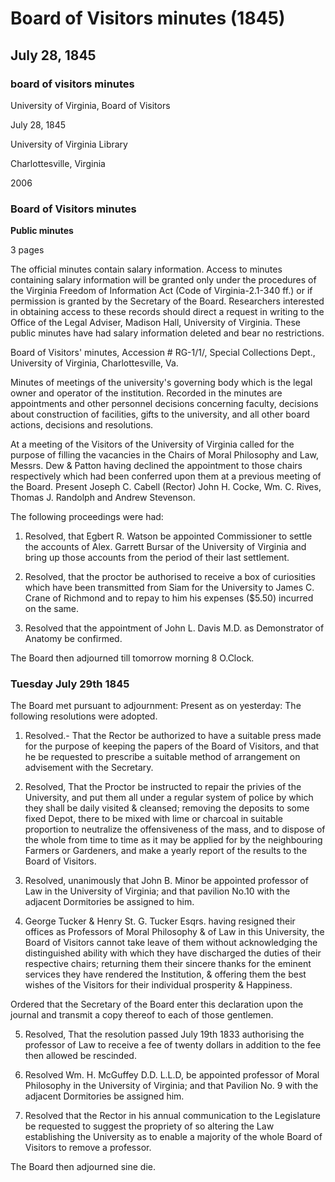 <!-- altadded -->
<!-- altadded -->

<!-- llmmeta -->

<script type="application/ld+json">
{
"@context": "http://schema.org",
"@type": "BoardMinutes",
"name": "Board Minutes",
"startDate": "1845-07-28",
"endDate": "1845-07-29",
"location": {
"@type": "Place",
"name": "University of Virginia Library",
"address": "Charlottesville, Virginia"
},
"organizer": {
"@type": "Organization",
"name": "University of Virginia Board of Visitors"
},
"keywords": "Board of Visitors, University of Virginia, meeting minutes, higher education",
"description": "Minutes of the Board of Visitors meeting held on July 28-29, 1845, discussing appointments, resolutions, and university governance.",
"attendee": \[
{
"@type": "Person",
"name": "Joseph C. Cabell"
},
{
"@type": "Person",
"name": "John H. Cocke"
},
{
"@type": "Person",
"name": "Wm. C. Rives"
},
{
"@type": "Person",
"name": "Thomas J. Randolph"
},
{
"@type": "Person",
"name": "Andrew Stevenson"
}
],
"about": \[
{
"@type": "Event",
"name": "Appointment of Egbert R. Watson",
"description": "Egbert R. Watson appointed Commissioner to settle the accounts of Alex. Garrett, Bursar of the University."
},
{
"@type": "Event",
"name": "Appointment of John B. Minor",
"description": "John B. Minor appointed professor of Law in the University of Virginia."
},
{
"@type": "Event",
"name": "Appointment of Wm. H. McGuffey",
"description": "Wm. H. McGuffey appointed professor of Moral Philosophy in the University of Virginia."
}
]
}

</script>

<!-- llmformatted -->

# Board of Visitors minutes (1845)

## July 28, 1845

### board of visitors minutes

University of Virginia, Board of Visitors

July 28, 1845

University of Virginia Library

Charlottesville, Virginia

2006

### Board of Visitors minutes

**Public minutes**

3 pages

The official minutes contain salary information. Access to minutes containing salary information will be granted only under the procedures of the Virginia Freedom of Information Act (Code of Virginia-2.1-340 ff.) or if permission is granted by the Secretary of the Board. Researchers interested in obtaining access to these records should direct a request in writing to the Office of the Legal Adviser, Madison Hall, University of Virginia. These public minutes have had salary information deleted and bear no restrictions.

Board of Visitors' minutes, Accession # RG-1/1/, Special Collections Dept., University of Virginia, Charlottesville, Va.

Minutes of meetings of the university's governing body which is the legal owner and operator of the institution. Recorded in the minutes are appointments and other personnel decisions concerning faculty, decisions about construction of facilities, gifts to the university, and all other board actions, decisions and resolutions.

At a meeting of the Visitors of the University of Virginia called for the purpose of filling the vacancies in the Chairs of Moral Philosophy and Law, Messrs. Dew & Patton having declined the appointment to those chairs respectively which had been conferred upon them at a previous meeting of the Board. Present Joseph C. Cabell (Rector) John H. Cocke, Wm. C. Rives, Thomas J. Randolph and Andrew Stevenson.

The following proceedings were had:

1. Resolved, that Egbert R. Watson be appointed Commissioner to settle the accounts of Alex. Garrett Bursar of the University of Virginia and bring up those accounts from the period of their last settlement.

2. Resolved, that the proctor be authorised to receive a box of curiosities which have been transmitted from Siam for the University to James C. Crane of Richmond and to repay to him his expenses ($5.50) incurred on the same.

3. Resolved that the appointment of John L. Davis M.D. as Demonstrator of Anatomy be confirmed.

The Board then adjourned till tomorrow morning 8 O.Clock.

### Tuesday July 29th 1845

The Board met pursuant to adjournment: Present as on yesterday: The following resolutions were adopted.

1. Resolved.- That the Rector be authorized to have a suitable press made for the purpose of keeping the papers of the Board of Visitors, and that he be requested to prescribe a suitable method of arrangement on advisement with the Secretary.

2. Resolved, That the Proctor be instructed to repair the privies of the University, and put them all under a regular system of police by which they shall be daily visited & cleansed; removing the deposits to some fixed Depot, there to be mixed with lime or charcoal in suitable proportion to neutralize the offensiveness of the mass, and to dispose of the whole from time to time as it may be applied for by the neighbouring Farmers or Gardeners, and make a yearly report of the results to the Board of Visitors.

3. Resolved, unanimously that John B. Minor be appointed professor of Law in the University of Virginia; and that pavilion No.10 with the adjacent Dormitories be assigned to him.

4. George Tucker & Henry St. G. Tucker Esqrs. having resigned their offices as Professors of Moral Philosophy & of Law in this University, the Board of Visitors cannot take leave of them without acknowledging the distinguished ability with which they have discharged the duties of their respective chairs; returning them their sincere thanks for the eminent services they have rendered the Institution, & offering them the best wishes of the Visitors for their individual prosperity & Happiness.

Ordered that the Secretary of the Board enter this declaration upon the journal and transmit a copy thereof to each of those gentlemen.

5. Resolved, That the resolution passed July 19th 1833 authorising the professor of Law to receive a fee of twenty dollars in addition to the fee then allowed be rescinded.

6. Resolved Wm. H. McGuffey D.D. L.L.D, be appointed professor of Moral Philosophy in the University of Virginia; and that Pavilion No. 9 with the adjacent Dormitories be assigned him.

7. Resolved that the Rector in his annual communication to the Legislature be requested to suggest the propriety of so altering the Law establishing the University as to enable a majority of the whole Board of Visitors to remove a professor.

The Board then adjourned sine die.

